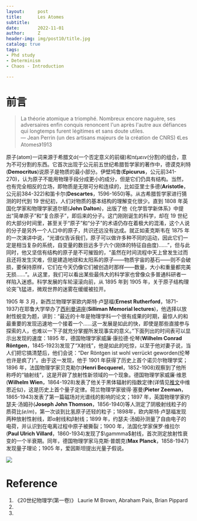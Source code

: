 ```yaml
---
layout:     post
title:      Les Atomes
subtitle:   
date:       2022-11-01
author:     Z
header-img: img/post10/title.jpg
catalog: true
tags:
- Phd study
- Determinism
- Chaos - Introduction

---
```


<script type="text/x-mathjax-config">
  MathJax.Hub.Config({
    tex2jax: {
      inlineMath: [ ['$','$'], ["\\(","\\)"] ],
      displayMath: [ ['$$','$$'], ["\\[","\\]"] ],
      processEscapes: true
    }
  });
</script>
<script src="https://cdn.mathjax.org/mathjax/latest/MathJax.js?config=TeX-AMS-MML_HTMLorMML" type="text/javascript"></script>

# 前言

>La théorie atomique a triomphé. Nombreux encore naguère, ses adversaires enfin conquis renoncent l'un après l'autre aux défiances qui longtemps furent légitimes et sans doute utiles.\
— Jean Perrin (un des artisans majeurs de la création de CNRS) 《Les Atomes》1913

原子(atom)一词来源于希腊文$\acute{\alpha}$(一个否定意义的前缀)和$\tau\acute{\varepsilon}\mu\varepsilon\iota\nu$(分割)的组合，意为不可分割的东西。它首次出现于公元前五世纪希腊哲学家的著作中，德谟克利特(**Democritus**)说原子是物质的最小部分。伊壁鸠鲁(**Epicurus**，公元前341-270)，认为原子不能用物理手段分成更小的成分，但是它们仍具有结构。当然，也有完全相反的立场，即物质是无限可分和连续的，比如亚里士多德(**Aristotle**，公元前384-322)和笛卡尔(**Descartes**，1596-1650)等。从古希腊哲学家进行猜测的时代到 19 世纪初，人们对物质的基本结构的理解变化很少。直到 1808 年英国化学家和物理学家道尔顿(**John Dalton**)，出版了他《化学哲学新体系》中提出“简单原子”和“复合原子”，即后来的分子。这门刚刚诞生的科学，却在 19 世纪的大部分时间里，甚至关于“原子”和“分子”的术语仍存在着极大的混淆，这个人说的分子是另外一个人口中的原子，共识还远没有达成。就正如麦克斯韦在 1875 年的一次演讲中说，“光谱仪告诉我们，原子可以做许多种不同的运动，因此它们一定是相当复杂的系统，自变量的数目远多于六个(刚体的特征自由度)......”，但与此同时，他又坚信有结构的原子是不可摧毁的，“虽然在时间流程中天上曾发生过而且还将发生灾难，但是建造地球和太阳系的原子——物质宇宙的基石——则不会破损，要保持原样，它们在今天仍像它们被创造时那样——数量，大小和重量都完美无损......”。从这里，我们可以看出某些最伟大的科学家也曾像众多普通科研者一样陷入迷惑。科学发展的车轮滚滚向前，从 1895 年到 1905 年，关于原子结构理论突飞猛进，微观世界的迷雾在缓缓被拉开。

1905 年 3 月，新西兰物理学家欧内斯特·卢瑟福(**Ernest Rutherford**，1871-1937)在耶鲁大学举办了[西利曼讲座](https://en.wikipedia.org/wiki/Silliman_Memorial_Lectures)(**Silliman Memorial lectures**)，他选择以放射性蜕变为题，讲到：“最近的十年是物理学科一个很有成果的时期，最惊人的和最重要的发现迅速地一个接着一个......这一发展是如此的快，即使是那些直接参与探索的人，也难以一下子就充分掌握所发现事实的意义。”下面列出的时间表可以显示出发现的速度：1895 年，德国物理学家威廉·康拉德·伦琴(**Wilhelm Conrad Röntgen**，1845-1923)发现了“X射线”，他是如此的吃惊，以至于他对妻子说，当人们把它搞清楚后，他们会说：“Der Röntgen ist wohl verrückt geworden(伦琴也许是疯了)”。由于这一发现，他于 1901 年获得了历史上首个诺贝尔物理学奖；1896 年，法国物理学家贝克勒尔(**Henri Becquerel**，1852-1908)观察到了他所称呼的“铀射线”，这是开辟了放射性新领域的一个现象。德国物理学家威廉·维恩(**Wilhelm Wien**，1864-1928)发表了他关于黑体辐射的指数定律(详情见[推文](https://histoireaparis.github.io/2019/09/30/BlackBody/)中维恩近似)，这是历史上首个量子定律。荷兰物理学家彼得·塞曼(**Pieter Zeeman**，1865-1943)发表了第一篇磁场对光谱线的影响的论文；1897 年，英国物理学家约瑟夫·汤姆孙(**Joseph John Thomson**，1856-1940)等人测定了阴极射线粒子的质荷比($e/m$)，第一次谈到比氢原子还轻的粒子；1898年，欧内斯特·卢瑟福发现两种放射性射线，即$\alpha$射线和$\beta$射线；1899 年，约瑟夫·汤姆孙测量了自由电子的电荷，并认识到在电离过程中原子被撕裂；1900 年，法国化学家保罗·维拉尔(**Paul Ulrich Villard**，1860-1934)发现了$\gammma$射线，首次测定放射性衰变的一个半衰期。同年，德国物理学家马克斯·普朗克(**Max Planck**，1858-1947)发现量子理论；1905 年，爱因斯坦提出光量子假说。

![](https://HistoireaParis.github.io/img/post10/1.png)



# Reference


1. 《20世纪物理学(第一卷)》 Laurie M Brown, Abraham Pais, Brian Pippard
2.
3.
